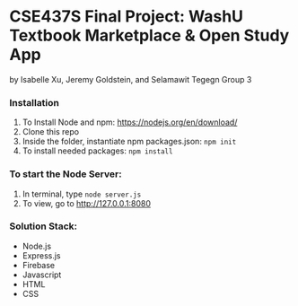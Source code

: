 # CSE437S Final Project: WashU Textbook Marketplace & Open Study App

by Isabelle Xu, Jeremy Goldstein, and Selamawit Tegegn
Group 3

### Installation
1. To Install Node and npm: https://nodejs.org/en/download/
2. Clone this repo
3. Inside the folder, instantiate npm packages.json: `npm init`
4. To install needed packages: `npm install`

### To start the Node Server:
 1. In terminal, type `node server.js`
 2. To view, go to http://127.0.0.1:8080

### Solution Stack:
- Node.js
- Express.js
- Firebase
- Javascript
- HTML
- CSS
